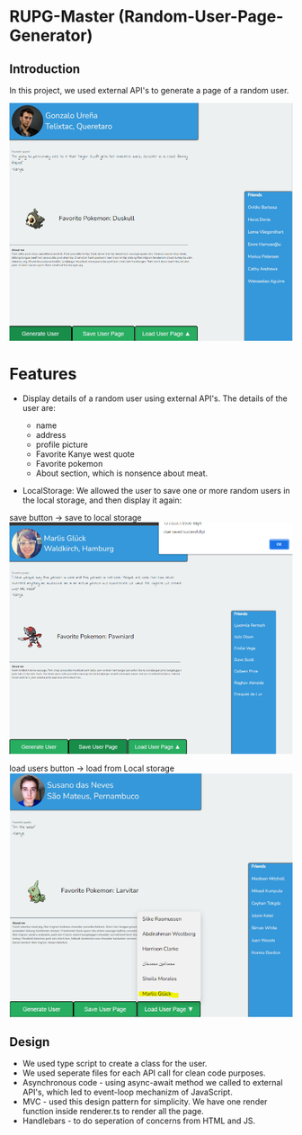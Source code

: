 # RUPG-Master (Random-User-Page-Generator)

## Introduction

In this project, we used external API's to generate a page of a random user.

![Alt text](/images/generate_button.png?raw=true "Optional Title")

# Features

- Display details of a random user using external API's.
  The details of the user are:

  - name
  - address
  - profile picture
  - Favorite Kanye west quote
  - Favorite pokemon
  - About section, which is nonsence about meat.

- LocalStorage: We allowed the user to save one or more random users in the local storage, and then display it again:

save button -> save to local storage
![Alt text](/images/save_button.png?raw=true "Optional Title")

load users button -> load from Local storage
![Alt text](/images/load_button.png?raw=true "Optional Title")

## Design

- We used type script to create a class for the user.
- We used seperate files for each API call for clean code purposes.
- Asynchronous code - using async-await method we called to external API's, which led to event-loop mechanizm of JavaScript.
- MVC - used this design pattern for simplicity. We have one render function inside renderer.ts to render all the page.
- Handlebars - to do seperation of concerns from HTML and JS.
